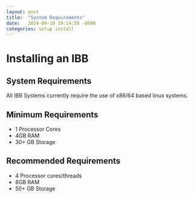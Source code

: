 ```yaml
---
layout: post
title:  "System Requirements"
date:   2024-09-10 19:14:58 -0600
categories: setup install
---
```


# Installing an IBB

## System Requirements

All IBB Systems currently require the use of x86/64 based linux systems.

## Minimum Requirements

* 1 Processor Cores
* 4GB RAM
* 30+ GB Storage

## Recommended Requirements

* 4 Processor cores/threads
* 8GB RAM
* 50+ GB Storage
